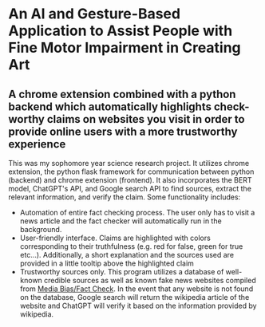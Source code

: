 # An AI and Gesture-Based Application to Assist People with Fine Motor Impairment in Creating Art

## A chrome extension combined with a python backend which automatically highlights check-worthy claims on websites you visit in order to provide online users with a more trustworthy experience

This was my sophomore year science research project. It utilizes chrome extension, the python flask framework for communication between python (backend) and chrome extension (frontend). It also incorporates the BERT model, ChatGPT's API, and Google search API to find sources, extract the relevant information, and verify the claim. Some functionality includes:

* Automation of entire fact checking process. The user only has to visit a news article and the fact checker will automatically run in the background. 
* User-friendly interface. Claims are highlighted with colors corresponding to their truthfulness (e.g. red for false, green for true etc...). Additionally, a short explanation and the sources used are provided in a little tooltip above the highlighted claim
* Trustworthy sources only. This program utilizes a database of well-known credible sources as well as known fake news websites compiled from <a href="https://mediabiasfactcheck.com/">Media Bias/Fact Check</a>. In the event that any website is not found on the database, Google search will return the wikipedia article of the website and ChatGPT will verify it based on the information provided by wikipedia. 

